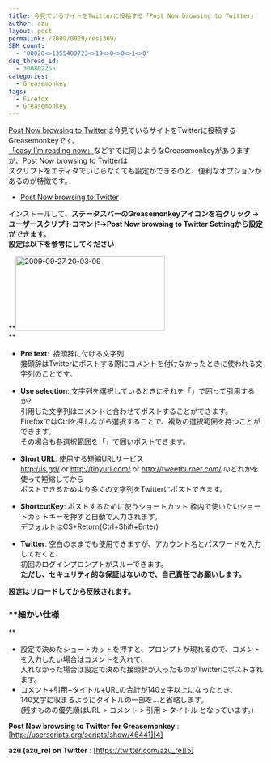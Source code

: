 ```yaml
---
title: 今見ているサイトをTwitterに投稿する「Post Now browsing to Twitter」
author: azu
layout: post
permalink: /2009/0929/res1369/
SBM_count:
  - '00020<>1355409723<>19<>0<>0<>1<>0'
dsq_thread_id:
  - 300802255
categories:
  - Greasemonkey
tags:
  - Firefox
  - Greasemonkey
---
```

[Post Now browsing to Twitter][1]は今見ているサイトをTwitterに投稿するGreasemonkeyです。  
[「easy I&#8217;m reading now」][2]などすでに同じようなGreasemonkeyがありますが、Post Now browsing to Twitterは  
スクリプトをエディタでいじらなくても設定ができるのと、便利なオプションがあるのが特徴です。

*   [Post Now browsing to Twitter][1]

インストールして、**ステータスバーのGreasemonkeyアイコンを右クリック →  
ユーザースクリプトコマンド→Post Now browsing to Twitter Settingから設定ができます。  
設定は以下を参考にしてください**

**[<img class="alignnone size-medium wp-image-1371" title="2009-09-27 20-03-09" src="http://efcl.infol/wp-content/uploads/2009/09/2009-09-27-20-03-09-300x190.png" alt="2009-09-27 20-03-09" width="295" height="148" />][3]  
**

*   **Pre text**:  接頭辞に付ける文字列  
    接頭辞はTwitterにポストする際にコメントを付けなかったときに使われる文字列のことです。
*   **Use selection**: 文字列を選択しているときにそれを「」で囲って引用するか?  
    引用した文字列はコメントと合わせてポストすることができます。  
    FirefoxではCtrlを押しながら選択することで、複数の選択範囲を持つことができます。  
    その場合も各選択範囲を「」で囲いポストできます。
*   **Short URL**: 使用する短縮URLサービス  
    <http://is.gd/> or <http://tinyurl.com/> or <http://tweetburner.com/> のどれかを使って短縮してから  
    ポストできるためより多くの文字列をTwitterにポストできます。
*   **ShortcutKey**: ポストするために使うショートカット
枠内で使いたいショートカットキーを押すと自動で入力されます。  
デフォルトはCS+Return(Ctrl+Shift+Enter) 

*   **Twitter**: 空白のままでも使用できますが、アカウント名とパスワードを入力しておくと、   
    初回のログインプロンプトがスルーできます。   
    **ただし、セキュリティ的な保証はないので、自己責任でお願いします。**

**設定はリロードしてから反映されます。**

### **細かい仕様  
**

*   設定で決めたショートカットを押すと、プロンプトが現れるので、コメントを入力したい場合はコメントを入れて、  
    入れなかった場合は設定で決めた接頭辞が入ったものがTwitterにポストされます。
*   コメント+引用+タイトル+URLの合計が140文字以上になったとき、  
    140文字に収まるようにタイトルの一部を…と省略します。  
    (残すものの優先順はURL > コメント > 引用 > タイトル となっています。)

**Post Now browsing to Twitter for Greasemonkey**
:   [http://userscripts.org/scripts/show/46441][4]

**azu (azu_re) on Twitter**
:   [https://twitter.com/azu_re][5]

 [1]: http://userscripts.org/scripts/show/46441
 [2]: http://twitter.g.hatena.ne.jp/Uchimata/20071008/1191837376
 [3]: http://efcl.infol/wp-content/uploads/2009/09/2009-09-27-20-03-09.png
 [4]: http://userscripts.org/scripts/show/46441 "Post Now browsing to Twitter for Greasemonkey"
 [5]: https://twitter.com/azu_re "azu (azu_re) on Twitter"
